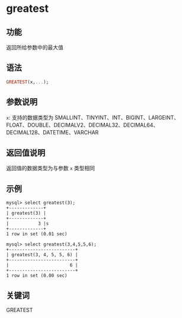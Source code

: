 # greatest

## 功能

返回所给参数中的最大值

## 语法

```Haskell
GREATEST(x,...);
```

## 参数说明

`x`: 支持的数据类型为 SMALLINT、TINYINT、INT、BIGINT、LARGEINT、FLOAT、DOUBLE、DECIMALV2、DECIMAL32、DECIMAL64、DECIMAL128、DATETIME、VARCHAR

## 返回值说明

返回值的数据类型为与参数 `x` 类型相同

## 示例

```Plain Text
mysql> select greatest(3);
+-------------+
| greatest(3) |
+-------------+
|           3 |s
+-------------+
1 row in set (0.01 sec)

mysql> select greatest(3,4,5,5,6);
+-------------------------+
| greatest(3, 4, 5, 5, 6) |
+-------------------------+
|                       6 |
+-------------------------+
1 row in set (0.00 sec)
```

## 关键词

GREATEST
